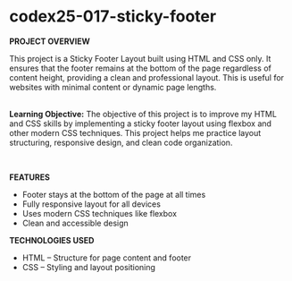 # codex25-017-sticky-footer

<p><strong>PROJECT OVERVIEW</strong></p>
This project is a Sticky Footer Layout built using HTML and CSS only. It ensures that the footer remains at the bottom of the page regardless of content height, providing a clean and professional layout. This is useful for websites with minimal content or dynamic page lengths.
<br><br>
<p><strong>Learning Objective:</strong> The objective of this project is to improve my HTML and CSS skills by implementing a sticky footer layout using flexbox and other modern CSS techniques. This project helps me practice layout structuring, responsive design, and clean code organization.</p>
<br>
<p><strong>FEATURES</strong></p>
<ul>
  <li>Footer stays at the bottom of the page at all times</li>
  <li>Fully responsive layout for all devices</li>
  <li>Uses modern CSS techniques like flexbox</li>
  <li>Clean and accessible design</li>
</ul>
<p><strong>TECHNOLOGIES USED</strong></p>
<ul>
  <li>HTML – Structure for page content and footer</li>
  <li>CSS – Styling and layout positioning</li>
</ul>
